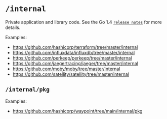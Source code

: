 # `/internal`

Private application and library code.
See the Go 1.4 [`release notes`](https://golang.org/doc/go1.4#internalpackages) for more details.

Examples:

* https://github.com/hashicorp/terraform/tree/master/internal
* https://github.com/influxdata/influxdb/tree/master/internal
* https://github.com/perkeep/perkeep/tree/master/internal
* https://github.com/jaegertracing/jaeger/tree/master/internal
* https://github.com/moby/moby/tree/master/internal
* https://github.com/satellity/satellity/tree/master/internal

## `/internal/pkg`

Examples:

* https://github.com/hashicorp/waypoint/tree/main/internal/pkg
